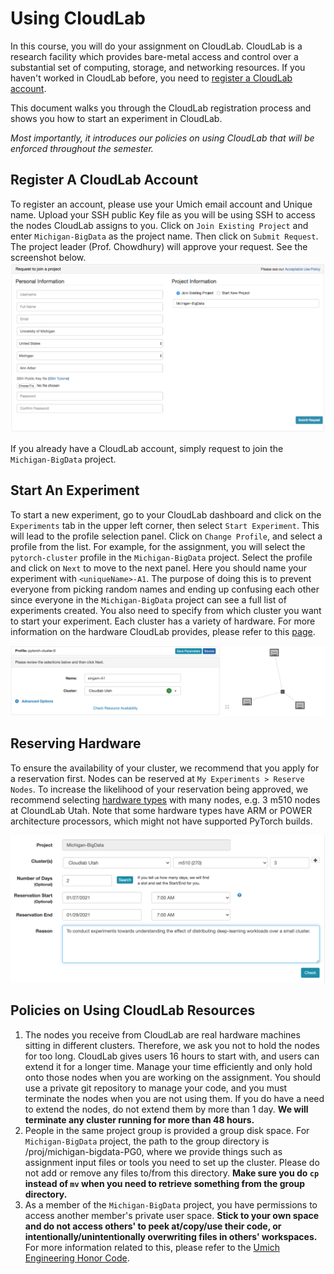 # Using CloudLab

In this course, you will do your assignment on CloudLab. 
CloudLab is a research facility which provides bare-metal access and control over a substantial set of computing, storage, and networking resources. 
If you haven't worked in CloudLab before, you need to [register a CloudLab account](https://cloudlab.us/signup.php).

This document walks you through the CloudLab registration process and shows you how to start an experiment in CloudLab. 

*Most importantly, it introduces our policies on using CloudLab that will be enforced throughout the semester.*

## Register A CloudLab Account

To register an account, please use your Umich email account and Unique name. 
Upload your SSH public Key file as you will be using SSH to access the nodes CloudLab assigns to you. 
Click on `Join Existing Project` and enter `Michigan-BigData` as the project name. 
Then click on `Submit Request`. 
The project leader (Prof. Chowdhury) will approve your request. 
See the screenshot below. 
![Screenshot-Register](./register.png)

If you already have a CloudLab account, simply request to join the `Michigan-BigData` project.

## Start An Experiment
To start a new experiment, go to your CloudLab dashboard and click on the `Experiments` tab in the upper left corner, then select `Start Experiment`. 
This will lead to the profile selection panel. 
Click on `Change Profile`, and select a profile from the list. 
For example, for the assignment, you will select the `pytorch-cluster` profile in the `Michigan-BigData` project. 
Select the profile and click on `Next` to move to the next panel. 
Here you should name your experiment with `<uniqueName>-A1`. The purpose of doing this is to prevent everyone from picking random names and ending up confusing each other since everyone in the `Michigan-BigData` project can see a full list of experiments created.
You also need to specify from which cluster you want to start your experiment. Each cluster has a variety of hardware. For more information on the hardware CloudLab provides, please refer to this [page](http://docs.cloudlab.us/hardware.html).

![Screenshot-SelectCluster](./cluster.png)


## Reserving Hardware
To ensure the availability of your cluster, we recommend that you apply for a reservation first. Nodes can be reserved at `My Experiments > Reserve Nodes`. To increase the likelihood of your reservation being approved, we recommend selecting [hardware types](http://docs.cloudlab.us/hardware.html) with many nodes, e.g. 3 m510 nodes at CloundLab Utah. Note that some hardware types have ARM or POWER architecture processors, which might not have supported PyTorch builds.

![Screenshot-ReserveNodes](./reserve.png)

## Policies on Using CloudLab Resources
1. The nodes you receive from CloudLab are real hardware machines sitting in different clusters. Therefore, we ask you not to hold the nodes for too long. CloudLab gives users 16 hours to start with, and users can extend it for a longer time. Manage your time efficiently and only hold onto those nodes when you are working on the assignment. You should use a private git repository to manage your code, and you must terminate the nodes when you are not using them. If you do have a need to extend the nodes, do not extend them by more than 1 day. **We will terminate any cluster running for more than 48 hours.**
2. People in the same project group is provided a group disk space. For `Michigan-BigData` project, the path to the group directory is /proj/michigan-bigdata-PG0, where we provide things such as assignment input files or tools you need to set up the cluster. Please do not add or remove any files to/from this directory. **Make sure you do `cp` instead of `mv` when you need to retrieve something from the group directory.**
3. As a member of the `Michigan-BigData` project, you have permissions to access another member's private user space. **Stick to your own space and do not access others' to peek at/copy/use their code, or intentionally/unintentionally overwriting files in others' workspaces.** For more information related to this, please refer to the [Umich Engineering Honor Code](https://ecas.engin.umich.edu/honor-council/). 
